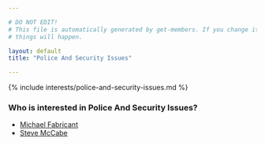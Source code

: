 ```yaml
---

# DO NOT EDIT!
# This file is automatically generated by get-members. If you change it, bad
# things will happen.

layout: default
title: "Police And Security Issues"

---
```


{% include interests/police-and-security-issues.md %}

### Who is interested in Police And Security Issues?


* [Michael Fabricant](members/michael-fabricant.html)
* [Steve McCabe](members/steve-mccabe.html)
